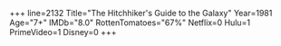 +++
line=2132
Title="The Hitchhiker's Guide to the Galaxy"
Year=1981
Age="7+"
IMDb="8.0"
RottenTomatoes="67%"
Netflix=0
Hulu=1
PrimeVideo=1
Disney=0
+++

